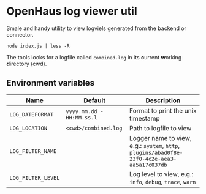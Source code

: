 # OpenHaus log viewer util
Smale and handy utility to view logviels generated from the backend or connector.

```
node index.js | less -R
```

The tools looks for a logfile called `combined.log` in its **c**urrent **w**orking **d**irectory (cwd).

## Environment variables
|Name|Default|Description|
|-----|---|--|
|`LOG_DATEFORMAT`|`yyyy.mm.dd - HH:MM.ss.l`|Format to print the unix timestamp |
|`LOG_LOCATION`| `<cwd>/combined.log`|Path to logfile to view|
|`LOG_FILTER_NAME`||Logger name to view, e.g.: `system`, `http`, `plugins/abad0f8e-23f0-4c2e-aea3-aa5a17c037db`|
|`LOG_FILTER_LEVEL`||Log level to view, e.g.: `info`, `debug`, `trace`, `warn`|